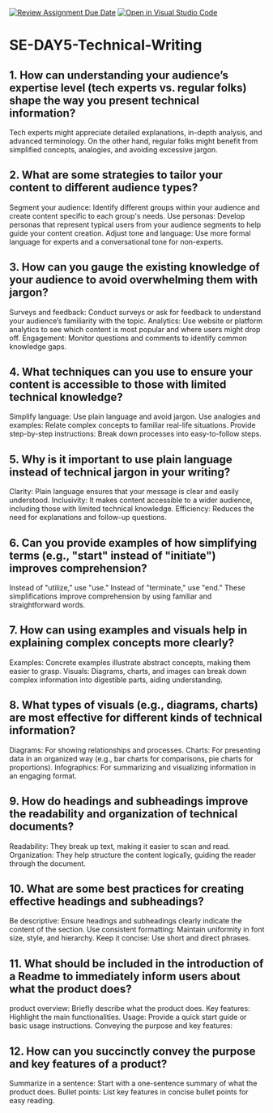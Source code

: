 [![Review Assignment Due Date](https://classroom.github.com/assets/deadline-readme-button-22041afd0340ce965d47ae6ef1cefeee28c7c493a6346c4f15d667ab976d596c.svg)](https://classroom.github.com/a/zsAR-pyY)
[![Open in Visual Studio Code](https://classroom.github.com/assets/open-in-vscode-2e0aaae1b6195c2367325f4f02e2d04e9abb55f0b24a779b69b11b9e10269abc.svg)](https://classroom.github.com/online_ide?assignment_repo_id=18515711&assignment_repo_type=AssignmentRepo)
# SE-DAY5-Technical-Writing
## 1. How can understanding your audience’s expertise level (tech experts vs. regular folks) shape the way you present technical information?

Tech experts might appreciate detailed explanations, in-depth analysis, and advanced terminology. On the other hand, regular folks might benefit from simplified concepts, analogies, and avoiding excessive jargon.

## 2. What are some strategies to tailor your content to different audience types?

Segment your audience: Identify different groups within your audience and create content specific to each group's needs.
Use personas: Develop personas that represent typical users from your audience segments to help guide your content creation.
Adjust tone and language: Use more formal language for experts and a conversational tone for non-experts.


## 3. How can you gauge the existing knowledge of your audience to avoid overwhelming them with jargon?

Surveys and feedback: Conduct surveys or ask for feedback to understand your audience’s familiarity with the topic.
Analytics: Use website or platform analytics to see which content is most popular and where users might drop off.
Engagement: Monitor questions and comments to identify common knowledge gaps.

## 4. What techniques can you use to ensure your content is accessible to those with limited technical knowledge?

Simplify language: Use plain language and avoid jargon.
Use analogies and examples: Relate complex concepts to familiar real-life situations.
Provide step-by-step instructions: Break down processes into easy-to-follow steps.

## 5. Why is it important to use plain language instead of technical jargon in your writing?

Clarity: Plain language ensures that your message is clear and easily understood.
Inclusivity: It makes content accessible to a wider audience, including those with limited technical knowledge.
Efficiency: Reduces the need for explanations and follow-up questions.

## 6. Can you provide examples of how simplifying terms (e.g., "start" instead of "initiate") improves comprehension?

Instead of "utilize," use "use."
Instead of "terminate," use "end." These simplifications improve comprehension by using familiar and straightforward words.

## 7. How can using examples and visuals help in explaining complex concepts more clearly?

Examples: Concrete examples illustrate abstract concepts, making them easier to grasp.
Visuals: Diagrams, charts, and images can break down complex information into digestible parts, aiding understanding.

## 8. What types of visuals (e.g., diagrams, charts) are most effective for different kinds of technical information?

Diagrams: For showing relationships and processes.
Charts: For presenting data in an organized way (e.g., bar charts for comparisons, pie charts for proportions).
Infographics: For summarizing and visualizing information in an engaging format.

## 9. How do headings and subheadings improve the readability and organization of technical documents?

Readability: They break up text, making it easier to scan and read.
Organization: They help structure the content logically, guiding the reader through the document.

## 10. What are some best practices for creating effective headings and subheadings?

Be descriptive: Ensure headings and subheadings clearly indicate the content of the section.
Use consistent formatting: Maintain uniformity in font size, style, and hierarchy.
Keep it concise: Use short and direct phrases.


## 11. What should be included in the introduction of a Readme to immediately inform users about what the product does?

product overview: Briefly describe what the product does.
Key features: Highlight the main functionalities.
Usage: Provide a quick start guide or basic usage instructions.
Conveying the purpose and key features:

## 12. How can you succinctly convey the purpose and key features of a product?

Summarize in a sentence: Start with a one-sentence summary of what the product does.
Bullet points: List key features in concise bullet points for easy reading.
